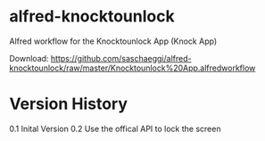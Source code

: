 alfred-knocktounlock
====================

Alfred workflow for the Knocktounlock App (Knock App)

Download: https://github.com/saschaeggi/alfred-knocktounlock/raw/master/Knocktounlock%20App.alfredworkflow

# Version History

0.1 Inital Version
0.2 Use the offical API to lock the screen
